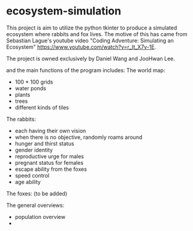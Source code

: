 # ecosystem-simulation

This project is aim to utilize the python tkinter to produce a simulated ecosystem where rabbits and fox lives. The motive of this has came from Sebastian Lague's youtube video "Coding Adventure: Simulating an Ecosystem" https://www.youtube.com/watch?v=r_It_X7v-1E.

The project is owned exclusively by Daniel Wang and JooHwan Lee.

and the main functions of the program includes:
The world map:
  - 100 * 100 grids
  - water ponds 
  - plants 
  - trees
  - different kinds of tiles

The rabbits:
  - each having their own vision
  - when there is no objective, randomly roams around
  - hunger and thirst status
  - gender identity
  - reproductive urge for males
  - pregnant status for females
  - escape ability from the foxes
  - speed control
  - age ability
  
The foxes:
  (to be added)
  
The general overviews:
  - population overview
  - 
